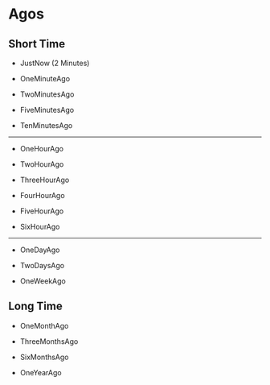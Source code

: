 # Agos

## Short Time

- JustNow (2 Minutes)

- OneMinuteAgo

- TwoMinutesAgo

- FiveMinutesAgo

- TenMinutesAgo

---

- OneHourAgo

- TwoHourAgo

- ThreeHourAgo

- FourHourAgo

- FiveHourAgo

- SixHourAgo

---

- OneDayAgo

- TwoDaysAgo

- OneWeekAgo

## Long Time

- OneMonthAgo

- ThreeMonthsAgo

- SixMonthsAgo

- OneYearAgo